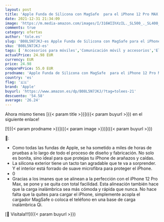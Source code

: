 ```yaml
---
layout: post
title: 'Apple Funda de Silicona con MagSafe  para el iPhone 12 Pro MAX  - en Negro - 6.68 Pulgadas'
date: 2021-12-31 21:34:09
image: 'https://m.media-amazon.com/images/I/316WIIhXzIL._SL500_._SL400_.jpg'
comments: true
category: ofertas
author: 'tole.es'
slug: 'B08L5N7JKJ-es Apple Funda de Silicona con MagSafe para el iPhone 12 Pro...'
sku: 'B08L5N7JKJ-es'
tags: [ 'Accesorios para móviles','Comunicación móvil y accesorios','Electrónica','Fundas y carcasas para teléfonos móviles','apple','iphone', ]
actualPrice: 24.98 EUR
currency: EUR
price: 24.98
comparePrice: 55.0 EUR
prodname: 'Apple Funda de Silicona con MagSafe  para el iPhone 12 Pro MAX  - en Negro - 6.68 Pulgadas'
country: 'es'
flag: '🇪🇸'
brand: 'Apple'
buyurl: 'https://www.amazon.es/dp/B08L5N7JKJ/?tag=tolees-21'
descuento: '54.58'
average: '26.24'
---
```


Ahora mismo tienes [{{< param title >}}]({{< param buyurl >}}) en el siguiente enlace!

[![{{< param prodname >}}]({{< param image >}})]({{< param buyurl >}})

🔎:

- Como todas las fundas de Apple, se ha sometido a miles de horas de pruebas a lo largo de todo el proceso de diseño y fabricación. No solo es bonita, sino ideal para que protejas tu iPhone de arañazos y caídas.
- La silicona exterior tiene un tacto tan agradable que te va a sorprender. Y el interior está forrado de suave microfibra para proteger el iPhone.
- 0
- Gracias a los imanes que se alinean a la perfección con el iPhone 12 Pro Max, se pone y se quita con total facilidad. Esta alineación también hace que la carga inalámbrica sea más cómoda y rápida que nunca. No hace falta que la quites para cargar el iPhone, simplemente acopla el cargador MagSafe o coloca el teléfono en una base de carga inalámbrica Qi.

[🛒 Visítala!!!]({{< param buyurl >}})
